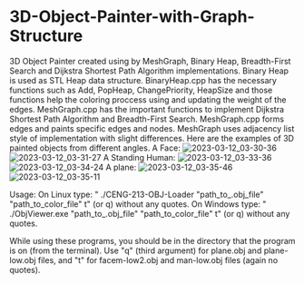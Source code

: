 # 3D-Object-Painter-with-Graph-Structure
3D Object Painter created using by MeshGraph, Binary Heap, Breadth-First
Search and Dijkstra Shortest Path Algorithm implementations. 
Binary Heap is used as STL Heap data structure. BinaryHeap.cpp has the necessary functions such as Add, PopHeap, ChangePriority, HeapSize and those functions help the coloring proccess using and updating the weight of the edges. MeshGraph.cpp has the important functions to implement Dijkstra Shortest Path Algorithm and Breadth-First
Search. MeshGraph.cpp forms edges and paints specific edges and nodes. MeshGraph uses adjacency list style of implementation with slight differences.
Here are the examples of 3D painted objects from different angles.
A Face:
![2023-03-12_03-30-36](https://user-images.githubusercontent.com/89254644/224518272-556bb51d-7e1e-47f5-b0cd-30ee5def16a8.png)
![2023-03-12_03-31-27](https://user-images.githubusercontent.com/89254644/224518277-318f6f17-4ed2-4982-9cd6-983995c5746d.png)
A Standing Human:
![2023-03-12_03-33-36](https://user-images.githubusercontent.com/89254644/224518296-b2e98d42-f872-4700-823f-3f26c495dad7.png)
![2023-03-12_03-34-24](https://user-images.githubusercontent.com/89254644/224518298-5d383bfa-91c5-411c-8a45-587df7c8288c.png)
A plane:
![2023-03-12_03-35-46](https://user-images.githubusercontent.com/89254644/224518306-52cd5e43-168b-4289-85a3-0c484b27122a.png)
![2023-03-12_03-35-11](https://user-images.githubusercontent.com/89254644/224518307-d7aa6064-cd17-45b2-aab4-0dd773c94de6.png)

Usage:
On Linux type: " ./CENG-213-OBJ-Loader "path_to_.obj_file" "path_to_color_file" t" (or q) without any quotes.
On Windows type: " ./ObjViewer.exe "path_to_.obj_file" "path_to_color_file" t" (or q) without any quotes.

While using these programs, you should be in the directory that the program is on (from the terminal). Use "q" (third argument) for plane.obj and plane-low.obj files, and "t" for facem-low2.obj and man-low.obj files (again no quotes).
